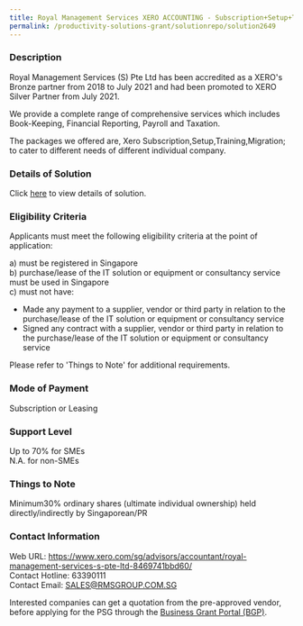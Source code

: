 ```yaml
---
title: Royal Management Services XERO ACCOUNTING - Subscription+Setup+Training+Migration
permalink: /productivity-solutions-grant/solutionrepo/solution2649
---
```


### Description

Royal Management Services (S) Pte Ltd has been accredited as a XERO's Bronze partner from 2018 to July 2021 and had been promoted to XERO Silver Partner from July 2021.

We provide a complete range of comprehensive services which includes Book-Keeping, Financial Reporting, Payroll and Taxation.

The packages we offered are, Xero Subscription,Setup,Training,Migration; to cater to different needs of different individual company.

### Details of Solution

Click <a href='https://www.gobusiness.gov.sg/images/psg/ROYAL_MANAGEMENT_20210283_Desensitised_Annex_3_Part_5.pdf' target='_blank' rel='noopener'>here</a> to view details of solution.

### Eligibility Criteria

Applicants must meet the following eligibility criteria at the point of application:

a) must be registered in Singapore <br>
b) purchase/lease of the IT solution or equipment or consultancy service must be used in Singapore <br>
c) must not have:
- Made any payment to a supplier, vendor or third party in relation to the purchase/lease of the IT solution or equipment or consultancy service
- Signed any contract with a supplier, vendor or third party in relation to the purchase/lease of the IT solution or equipment or consultancy service

Please refer to 'Things to Note' for additional requirements.

### Mode of Payment
Subscription or Leasing

### Support Level
Up to 70% for SMEs <br>
N.A. for non-SMEs

### Things to Note
Minimum30% ordinary shares (ultimate individual ownership) held directly/indirectly by Singaporean/PR

### Contact Information
Web URL: https://www.xero.com/sg/advisors/accountant/royal-management-services-s-pte-ltd-8469741bbd60/ <br>Contact Hotline: 63390111 <br>Contact Email: SALES@RMSGROUP.COM.SG <br>

Interested companies can get a quotation from the pre-approved vendor, before applying for the PSG through the <a target='_blank' rel='noopener' href='https://www.businessgrants.gov.sg/'>Business Grant Portal (BGP)</a>.
